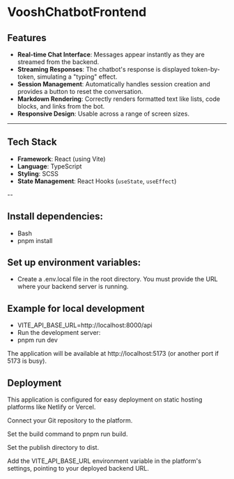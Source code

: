 # VooshChatbotFrontend
## Features

-   **Real-time Chat Interface**: Messages appear instantly as they are streamed from the backend.
-   **Streaming Responses**: The chatbot's response is displayed token-by-token, simulating a "typing" effect.
-   **Session Management**: Automatically handles session creation and provides a button to reset the conversation.
-   **Markdown Rendering**: Correctly renders formatted text like lists, code blocks, and links from the bot.
-   **Responsive Design**: Usable across a range of screen sizes.

---

## Tech Stack

-   **Framework**: React (using Vite)
-   **Language**: TypeScript
-   **Styling**: SCSS
-   **State Management**: React Hooks (`useState`, `useEffect`)

-- 

## Install dependencies:
- Bash
- pnpm install

## Set up environment variables:
- Create a .env.local file in the root directory. You must provide the URL where your backend server is running.

## Example for local development
- VITE_API_BASE_URL=http://localhost:8000/api
- Run the development server:
- pnpm run dev

The application will be available at http://localhost:5173 (or another port if 5173 is busy).

## Deployment
This application is configured for easy deployment on static hosting platforms like Netlify or Vercel.

Connect your Git repository to the platform.

Set the build command to pnpm run build.

Set the publish directory to dist.

Add the VITE_API_BASE_URL environment variable in the platform's settings, pointing to your deployed backend URL.
